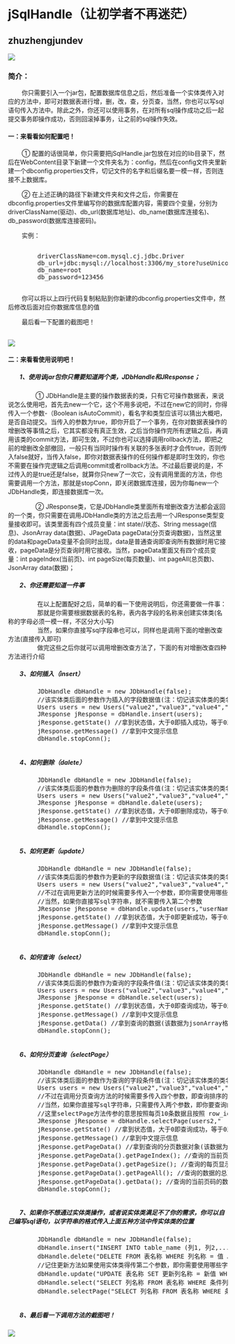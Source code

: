 <html>
        <body>
        <h1>jSqlHandle（让初学者不再迷茫）</h1>
        <h2>zhuzhengjundev</h2>
        <img src="https://qlogo1.store.qq.com/qzone/1471888328/1471888328/100?1590622011">
        <h3>简介：</h3>
        <p>&nbsp;&nbsp;&nbsp;&nbsp;&nbsp;&nbsp;&nbsp;&nbsp;你只需要引入一个jar包，配置数据库信息之后，然后准备一个实体类传入对应的方法中，即可对数据表进行增，删，改，查，分页查，当然，你也可以写sql语句传入方法中。除此之外，你还可以使用事务，在对所有sql操作成功之后一起提交事务即操作成功，否则回滚掉事务，让之前的sql操作失效。
        </p>
        <h4>一：来看看如何配置吧！</h4>
        <p>&nbsp;&nbsp;&nbsp;&nbsp;&nbsp;&nbsp;&nbsp;&nbsp;① 配置的话很简单，你只需要把jSqlHandle.jar包放在对应的lib目录下，然后在WebContent目录下新建一个文件夹名为：config，然后在config文件夹里新建一个dbconfig.properties文件，切记文件的名字和后缀名要一模一样，否则连接不上数据库。</p>
        <p>&nbsp;&nbsp;&nbsp;&nbsp;&nbsp;&nbsp;&nbsp;&nbsp;② 在上述正确的路径下新建文件夹和文件之后，你需要在dbconfig.properties文件里编写你的数据库配置内容，需要四个变量，分别为driverClassName(驱动)、db_url(数据库地址)、db_name(数据库连接名)、db_password(数据库连接密码)。</p>
        <p>&nbsp;&nbsp;&nbsp;&nbsp;&nbsp;&nbsp;&nbsp;&nbsp;实例：</p>
        <pre>     
        driverClassName=com.mysql.cj.jdbc.Driver
        db_url=jdbc:mysql://localhost:3306/my_store?useUnicode=true&characterEncoding=utf-8&serverTimezone=UTC
        db_name=root
        db_password=123456
        </pre>
        <p>&nbsp;&nbsp;&nbsp;&nbsp;&nbsp;&nbsp;&nbsp;&nbsp;你可以将以上四行代码复制粘贴到你新建的dbconfig.properties文件中，然后修改后面对应你数据库信息的值</p>
        <p>&nbsp;&nbsp;&nbsp;&nbsp;&nbsp;&nbsp;&nbsp;&nbsp;最后看一下配置的截图吧！</p><br>
        <img src="http://a1.qpic.cn/psc?/V100BnzP2hNMuE/qWkkGOdvaHRbO0s2SzmJ0NRgdj09ekusZlZr8Kz*SRJhLXbkGm6MNPTJ0BVt5B*Yal*NqsTMe8FGjIHkptXzxQ!!/c&ek=1&kp=1&pt=0&bo=iwWQAgAAAAADFy4!&tl=1&vuin=1471888328&tm=1594108800&sce=60-2-2&rf=0-0">
        <h4>二：来看看使用说明吧！</h4>
        <h5>&nbsp;&nbsp;&nbsp;&nbsp;&nbsp;&nbsp;&nbsp;&nbsp;1、使用该jar包你只需要知道两个类，JDbHandle和JResponse；</h5>
        <p>&nbsp;&nbsp;&nbsp;&nbsp;&nbsp;&nbsp;&nbsp;&nbsp;&nbsp;&nbsp;&nbsp;&nbsp;&nbsp;&nbsp;&nbsp;&nbsp;① JDbHandle是主要的操作数据表的类，只有它可操作数据表，来说说怎么使用吧，首先去new一个它，这个不用多说吧，不过在new它的同时，你得传入一个参数-（Boolean isAutoCommit），看名字和类型应该可以猜出大概吧，是否自动提交。当传入的参数为true，即你开启了一个事务，在你对数据表操作的增删改等事情之后，它其实都没有真正生效，之后当你操作完所有逻辑之后，再调用该类的commit方法，即可生效，不过你也可以选择调用rollback方法，即把之前的增删改全部撤回，一般只有当同时操作有关联的多张表时才会传true，否则传入false就好，当传入false，即你对数据表操作的任何操作都是即时生效的，你也不需要在操作完逻辑之后调用commit或者rollback方法。不过最后要说的是，不过传入的是true还是false，就算你只new了一次它，没有调用里面的方法，你也需要调用一个方法，那就是stopConn，即关闭数据库连接，因为你每new一个JDbHandle类，即连接数据库一次。</p>
        <p>&nbsp;&nbsp;&nbsp;&nbsp;&nbsp;&nbsp;&nbsp;&nbsp;&nbsp;&nbsp;&nbsp;&nbsp;&nbsp;&nbsp;&nbsp;&nbsp;② JResponse类，它是JDbHandle类里面所有增删改查方法都会返回的一个类，你只需要在调用JDbHandle类的方法之后去用一个JResponse类型变量接收即可。该类里面有四个成员变量：int state//状态、String message(信息)、JsonArray data(数据)、JPageData pageData(分页查询数据)，当然这里的data和pageData变量不会同时出现，data是普通查询即查询所有数据时用它接收，pageData是分页查询时用它接收。当然，pageData里面又有四个成员变量：int pageIndex(当前页)、int pageSize(每页数量)、int pageAll(总页数)、JsonArray data(数据)；</p>
        <h5>&nbsp;&nbsp;&nbsp;&nbsp;&nbsp;&nbsp;&nbsp;&nbsp;2、你还需要知道一件事</h5>
        <p>
                &nbsp;&nbsp;&nbsp;&nbsp;&nbsp;&nbsp;&nbsp;&nbsp;&nbsp;&nbsp;&nbsp;&nbsp;&nbsp;&nbsp;&nbsp;&nbsp;
                在以上配置配好之后，简单的看一下使用说明后，你还需要做一件事：<br>
                &nbsp;&nbsp;&nbsp;&nbsp;&nbsp;&nbsp;&nbsp;&nbsp;&nbsp;&nbsp;&nbsp;&nbsp;&nbsp;&nbsp;&nbsp;&nbsp;
                那就是你需要根据数据表的名称，表内各字段的名称来创建实体类(名称的字母必须一模一样，不区分大小写)<br>
                &nbsp;&nbsp;&nbsp;&nbsp;&nbsp;&nbsp;&nbsp;&nbsp;&nbsp;&nbsp;&nbsp;&nbsp;&nbsp;&nbsp;&nbsp;&nbsp;
                当然，如果你直接写sql字段串也可以，同样也是调用下面的增删改查方法(直接传入即可)<br>
                &nbsp;&nbsp;&nbsp;&nbsp;&nbsp;&nbsp;&nbsp;&nbsp;&nbsp;&nbsp;&nbsp;&nbsp;&nbsp;&nbsp;&nbsp;&nbsp;
                做完这些之后你就可以调用增删改查方法了，下面的有对增删改查四种方法进行介绍
        </p>
        <h5>&nbsp;&nbsp;&nbsp;&nbsp;&nbsp;&nbsp;&nbsp;&nbsp;3、如何插入（insert）</h5>
        <pre>
        JDbHandle dbHandle = new JDbHandle(false);
        //该实体类后面的参数作为插入的字段数据值(注：切记该实体类的类名和成员变量名字要与数据表对应，不能缺少或添加字段，不区分大小写)
        Users users = new Users("value2","value3","value4","value5");
        JResponse jResponse = dbHandle.insert(users);
        jResponse.getState() //拿到状态值，大于0即插入成功，等于0即插入失败
        jResponse.getMessage() //拿到中文提示信息
        dbHandle.stopConn();
        </pre>
        <h5>&nbsp;&nbsp;&nbsp;&nbsp;&nbsp;&nbsp;&nbsp;&nbsp;4、如何删除（dalete）</h5>
        <pre>
        JDbHandle dbHandle = new JDbHandle(false);
        //该实体类后面的参数作为删除的字段条件值(注：切记该实体类的类名和成员变量名字要与数据表对应，不能缺少或添加字段，不区分大小写)
        Users users = new Users("value2","value3","value4","value5");
        JResponse jResponse = dbHandle.dalete(users);
        jResponse.getState() //拿到状态值，大于0即删除成功，等于0即删除失败
        jResponse.getMessage() //拿到中文提示信息
        dbHandle.stopConn();
        </pre>
        <h5>&nbsp;&nbsp;&nbsp;&nbsp;&nbsp;&nbsp;&nbsp;&nbsp;5、如何更新（update）</h5>
        <pre>
        JDbHandle dbHandle = new JDbHandle(false);
        //该实体类后面的参数作为更新的字段数据值(注：切记该实体类的类名和成员变量名字要与数据表对应，不能缺少或添加字段，不区分大小写)
        Users users = new Users("value2","value3","value4","value5");
        //不过在调用更新方法的时候需要多传入一个参数，即你需要使用哪些字段名称作为更新条件，可多个条件，中间用英文逗号隔开，作为字符串传入即可
        //当然，如果你直接写sql字符串，就不需要传入第二个参数
        JResponse jResponse = dbHandle.update(users,"userName,userPwd");
        jResponse.getState() //拿到状态值，大于0即更新成功，等于0即更新失败
        jResponse.getMessage() //拿到中文提示信息
        dbHandle.stopConn();
        </pre>
        <h5>&nbsp;&nbsp;&nbsp;&nbsp;&nbsp;&nbsp;&nbsp;&nbsp;6、如何查询（select）</h5>
        <pre>
        JDbHandle dbHandle = new JDbHandle(false);
        //该实体类后面的参数作为查询的字段条件值(注：切记该实体类的类名和成员变量名字要与数据表对应，不能缺少或添加字段，不区分大小写)
        Users users = new Users("value2","value3","value4","value5");
        JResponse jResponse = dbHandle.select(users);
        jResponse.getState() //拿到状态值，大于0即查询成功，等于0即查询的数据为空或查询失败
        jResponse.getMessage() //拿到中文提示信息
        jResponse.getData() //拿到查询的数据(该数据为jsonArray格式，你也可以使用gson将它转成List )
        dbHandle.stopConn();
        </pre>
        <h5>&nbsp;&nbsp;&nbsp;&nbsp;&nbsp;&nbsp;&nbsp;&nbsp;6、如何分页查询（selectPage）</h5>
        <pre>
        JDbHandle dbHandle = new JDbHandle(false);
        //该实体类后面的参数作为查询的字段条件值(注：切记该实体类的类名和成员变量名字要与数据表对应，不能缺少或添加字段，不区分大小写)
        Users users = new Users("value2","value3","value4","value5");
        //不过在调用分页查询方法的时候需要多传入四个参数，即查询排序的字段，以及排序方式（是否正序），你要查询的页码，还有每页显示的数据条数
        //当然，如果你直接写sql字符串，只需要传入两个参数，即你要查询的页码，还有每页显示的数据条数，不过这里要注意一点，传入的sql字符串结尾不要加封号
        //这里selectPage方法传参的意思按照每页10条数据且按照 row_id 和  user_name 字段倒叙查询出第一页的数据
        JResponse jResponse = dbHandle.selectPage(users2,"  row_id , user_name ",false,1,10);
        jResponse.getState() //拿到状态值，大于0即查询成功，等于0即查询的数据为空或查询失败
        jResponse.getMessage() //拿到中文提示信息
        jResponse.getPageData() //拿到查询的分页数据对象(该数据为JPageData对象，使用说明中有提到)
        jResponse.getPageData().getPageIndex(); //查询的当前页码
        jResponse.getPageData().getPageSize(); //查询的每页显示的数据条数
        jResponse.getPageData().getPageAll(); //查询的数据的总页数
        jResponse.getPageData().getData(); //查询的当前页码的数据(该数据同样为jsonArray格式，你也可以使用gson将它转成List )
        dbHandle.stopConn();
        </pre>
        <h5>&nbsp;&nbsp;&nbsp;&nbsp;&nbsp;&nbsp;&nbsp;&nbsp;7、如果你不想通过实体类操作，或者说实体类满足不了你的需求，你可以自己编写sql语句，以字符串的格式传入上面五种方法中传实体类的位置</h5>
        <pre>
        JDbHandle dbHandle = new JDbHandle(false);
        dbHandle.insert("INSERT INTO table_name (列1, 列2,...) VALUES (值1, 值2,....)");
        dbHandle.delete("DELETE FROM 表名称 WHERE 列名称 = 值 AND 列名称 = 值");
        //记住更新方法如果使用实体类得传第二个参数，即你需要使用哪些字段名称作为更新条件，可多个条件，中间用逗号隔开，作为字符串传入即可;这里直接写sql不需要传
        dbHandle.update("UPDATE 表名称 SET 更新列名称 = 新值 WHERE 条件列名称 = 条件值");
        dbHandle.select("SELECT 列名称 FROM 表名称 WHERE 条件列名称 = 条件值");
        dbHandle.selectPage("SELECT 列名称 FROM 表名称 WHERE 条件列名称 = 条件值",1,10);//注意这里传参的sql语句结尾不要加封号
        </pre>
        <h5>&nbsp;&nbsp;&nbsp;&nbsp;&nbsp;&nbsp;&nbsp;&nbsp;8、最后看一下调用方法的截图吧！</h5>
        <img src="http://m.qpic.cn/psc?/V100BnzP2hNMuE/qWkkGOdvaHRbO0s2SzmJ0AMD0o*3B7A15BHC5jhnFCogYB9LJB.zXxoe0AMnkE.4ttzx*jXZRXrH.8h04Z2jsw!!/b&bo=jwUXAwAAAAADB7w!&rf=viewer_4" />
        </body>
</html>

